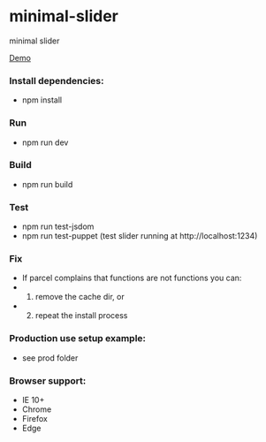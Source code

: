 # minimal-slider
minimal slider

[Demo](http://www.nielshtg.dk/minimal-slider/)

<!-- ### Install dependencies manuallly:
- npm install jquery

### Install devDependencies manually:
- npm install -g parcel-bundler
- npm install --save-dev jest
- npm install --save-dev babel-cli babel-preset-env - ( use jest with import export syntax )
- npm install --save babel-polyfill - ( allows async testing in jest :  https://babeljs.io/docs/en/babel-polyfill/ - https://github.com/babel/babel/issues/5085)
- npm install --save-dev jest-css-modules  - ( allows modules to import css : https://www.npmjs.com/package/jest-css-modules) -->

### Install dependencies:
- npm install

### Run
- npm run dev

### Build
- npm run build

### Test
- npm run test-jsdom
- npm run test-puppet (test slider running at http://localhost:1234)

### Fix
 - If parcel complains that functions are not functions you can:
 - 1. remove the cache dir, or
 - 2. repeat the install process

 ### Production use setup example:
  - see prod folder

 ### Browser support:
  - IE 10+
  - Chrome
  - Firefox
  - Edge